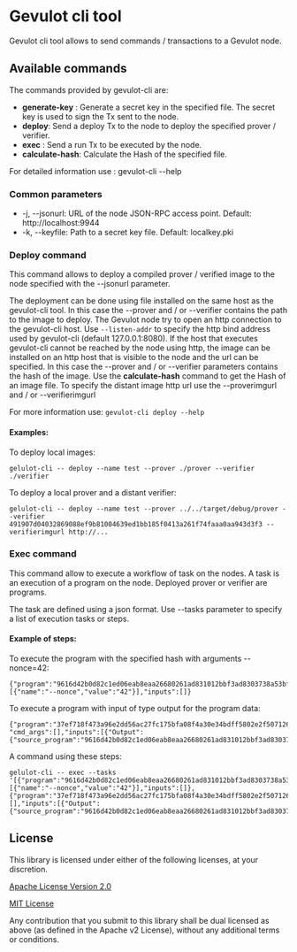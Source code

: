 # Gevulot cli tool

Gevulot cli tool allows to send commands / transactions to a Gevulot node.

## Available commands

The commands provided by gevulot-cli are:
 * **generate-key** : Generate a secret key in the specified file. The secret key is used to sign the Tx sent to the node.
 * **deploy**: Send a deploy Tx to the node to deploy the specified prover / verifier.
 * **exec** : Send a run Tx to be executed by the node.
 * **calculate-hash**: Calculate the Hash of the specified file.

 For detailed information use : gevulot-cli --help

### Common parameters

 * -j, --jsonurl: URL of the node JSON-RPC access point. Default: http://localhost:9944
 * -k, --keyfile: Path to a secret key file. Default: localkey.pki

### Deploy command

This command allows to deploy a compiled prover / verified image to the node specified with the --jsonurl parameter.

The deployment can be done using file installed on the same host as the gevulot-cli tool. In this case the --prover and / or --verifier contains the path to the image to deploy. The Gevulot node try to open an http connection to the gevulot-cli host. Use `--listen-addr` to specify the http bind address used by gevulot-cli (default 127.0.0.1:8080). 
If the host that executes gevulot-cli cannot be reached by the node using http, the image can be installed on an http host that is visible to the node and the url can be specified. In this case the --prover and / or --verifier parameters contains the hash of the image. Use the **calculate-hash** command to get the Hash of an image file. To specify the distant image http url use the --proverimgurl and / or --verifierimgurl 

For more information use: `gevulot-cli deploy --help`

#### Examples:

To deploy local images: 
```
gelulot-cli -- deploy --name test --prover ./prover --verifier ./verifier
```

To deploy a local prover and a distant verifier: 
```
gelulot-cli -- deploy --name test --prover ../../target/debug/prover --verifier 491907d04032869088ef9b81004639ed1bb185f0413a261f74faaa0aa943d3f3 --verifierimgurl http://...
```

### Exec command

This command allow to execute a workflow of task on the nodes. A task is an execution of a program on the node. Deployed prover or verifier are programs.

The task are defined using a json format. Use --tasks parameter to specify a list of execution tasks or steps.

#### Example of steps:

To execute the program with the specified hash with arguments --nonce=42: 
```
{"program":"9616d42b0d82c1ed06eab8eaa26680261ad831012bbf3ad8303738a53bf85c7c","cmd_args":[{"name":"--nonce","value":"42"}],"inputs":[]}
```

To execute a program with input of type output for the program data: 
```
{"program":"37ef718f473a96e2dd56ac27fc175bfa08f4a30e34bdff5802e2f5071265a942", "cmd_args":[],"inputs":[{"Output":{"source_program":"9616d42b0d82c1ed06eab8eaa26680261ad831012bbf3ad8303738a53bf85c7c","file_name":"/workspace/proof.dat"}}]}
```

A command using these steps:
```
gelulot-cli -- exec --tasks '[{"program":"9616d42b0d82c1ed06eab8eaa26680261ad831012bbf3ad8303738a53bf85c7c","cmd_args":[{"name":"--nonce","value":"42"}],"inputs":[]},{"program":"37ef718f473a96e2dd56ac27fc175bfa08f4a30e34bdff5802e2f5071265a942","cmd_args":[],"inputs":[{"Output":{"source_program":"9616d42b0d82c1ed06eab8eaa26680261ad831012bbf3ad8303738a53bf85c7c","file_name":"/workspace/proof.dat"}}]}]'
```

## License

This library is licensed under either of the following licenses, at your discretion.

[Apache License Version 2.0](LICENSE-APACHE)

[MIT License](LICENSE-MIT)

Any contribution that you submit to this library shall be dual licensed as above (as defined in the Apache v2 License), without any additional terms or conditions.
